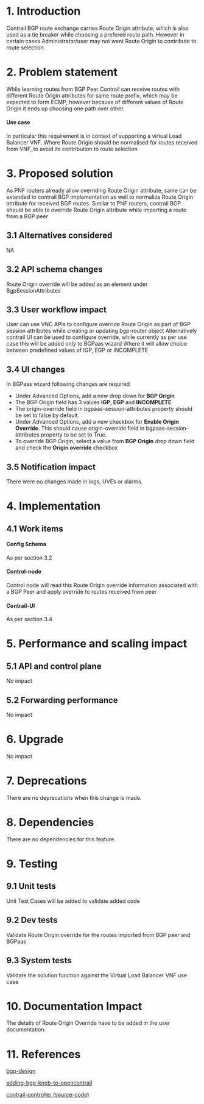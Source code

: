 # 1. Introduction
Contrail BGP route exchange carries Route Origin attribute, which is also used
as a tie breaker while choosing a prefered route path. However in certain cases
Administrator/user may not want Route Origin to contribute to route selection.

# 2. Problem statement
While learning routes from BGP Peer Contrail can receive routes with different
Route Origin attributes for same route prefix, which may be expected to form
ECMP, however because of different values of Route Origin it ends up choosing
one path over other.

#### Use case
In particular this requirement is in context of supporting a virtual Load
Balancer VNF. Where Route Origin should be normalised for routes received from
VNF, to avoid its contribution to route selection

# 3. Proposed solution
As PNF routers already allow overriding Route Origin attribute, same can be
extended to contrail BGP implementation as well to normalize Route Origin
attribute for received BGP routes.
Similar to PNF routers, contrail BGP should be able to override Route Origin
attribute while importing a route from a BGP peer

## 3.1 Alternatives considered
NA

## 3.2 API schema changes
Route Origin override will be added as an element under BgpSessionAttributes

## 3.3 User workflow impact
User can use VNC APIs to configure override Route Origin as part of BGP session
attributes while creating or updating bgp-router object
Alternatively contrail UI can be used to configure override, while currently
as per use case this will be added only to BGPaas wizard
Where it will allow choice between predefined values of IGP, EGP or INCOMPLETE

## 3.4 UI changes
In BGPaas wizard following changes are required
* Under Advanced Options, add a new drop down for **BGP Origin**
* The BGP Origin field has 3 values **IGP**, **EGP** and **INCOMPLETE**
* The origin-override field in bgpaas-session-attributes property should be set to false by default.
* Under Advanced Options, add a new checkbox for **Enable Origin Override**. This should cause 
  origin-override field in bgpaas-session-attributes property to be set to True.
* To override BGP Origin, select a value from **BGP Origin** drop down field and check the **Origin 
  override** checkbox


## 3.5 Notification impact
There were no changes made in logs, UVEs or alarms.


# 4. Implementation
## 4.1 Work items
#### Config Schema
As per section 3.2

#### Control-node
Control node will read this Route Origin override information associated with a
BGP Peer and apply override to routes received from peer

#### Contrail-UI
As per section 3.4

# 5. Performance and scaling impact
## 5.1 API and control plane
No impact

## 5.2 Forwarding performance
No impact

# 6. Upgrade
No impact

# 7. Deprecations
There are no deprecations when this change is made.

# 8. Dependencies
There are no dependencies for this feature.

# 9. Testing
## 9.1 Unit tests
Unit Test Cases will be added to validate added code

## 9.2 Dev tests
Validate Route Origin override for the routes imported from BGP peer and BGPaas

## 9.3 System tests
Validate the solution function against the Virtual Load Balancer VNF use case

# 10. Documentation Impact
The details of Route Origin Override have to be added in the user documentation.

# 11. References
[bgp-design](http://juniper.github.io/contrail-vnc/bgp_design.html)

[adding-bgp-knob-to-opencontrail](http://www.opencontrail.org/adding-bgp-knob-to-opencontrail/)

[contrail-controller (source-code)](https://github.com/Juniper/contrail-controller/tree/master/)
